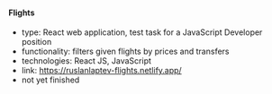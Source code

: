 #### Flights

-   type: React web application, test task for a JavaScript Developer position
-   functionality: filters given flights by prices and transfers
-   technologies: React JS, JavaScript
-   link: https://ruslanlaptev-flights.netlify.app/
-   not yet finished

